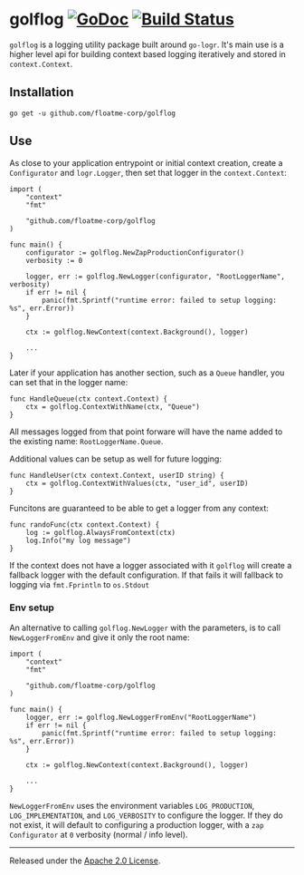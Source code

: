# golflog [![GoDoc][doc-img]][doc] [![Build Status][ci-img]][ci]

`golflog` is a logging utility package built around `go-logr`. It's main use
is a higher level api for building context based logging iteratively and
stored in `context.Context`.

## Installation

	go get -u github.com/floatme-corp/golflog

## Use

As close to your application entrypoint or initial context creation, create
a `Configurator` and `logr.Logger`, then set that logger in the
`context.Context`:
```golang
import (
    "context"
    "fmt"

    "github.com/floatme-corp/golflog
)

func main() {
    configurator := golflog.NewZapProductionConfigurator()
    verbosity := 0

    logger, err := golflog.NewLogger(configurator, "RootLoggerName", verbosity)
    if err != nil {
        panic(fmt.Sprintf("runtime error: failed to setup logging: %s", err.Error))
    }

    ctx := golflog.NewContext(context.Background(), logger)

    ...
}
```
Later if your application has another section, such as a `Queue` handler, you
can set that in the logger name:
```golang
func HandleQueue(ctx context.Context) {
    ctx = golflog.ContextWithName(ctx, "Queue")
}
```
All messages logged from that point forware will have the name added to the
existing name: `RootLoggerName.Queue`.

Additional values can be setup as well for future logging:
```golang
func HandleUser(ctx context.Context, userID string) {
    ctx = golflog.ContextWithValues(ctx, "user_id", userID)
}
```
Funcitons are guaranteed to be able to get a logger from any context:
```golang
func randoFunc(ctx context.Context) {
    log := golflog.AlwaysFromContext(ctx)
    log.Info("my log message")
}
```
If the context does not have a logger associated with it `golflog` will
create a fallback logger with the default configuration. If that fails
it will fallback to logging via `fmt.Fprintln` to `os.Stdout`

### Env setup

An alternative to calling `golflog.NewLogger` with the parameters, is to call
`NewLoggerFromEnv` and give it only the root name:
```golang
import (
    "context"
    "fmt"

    "github.com/floatme-corp/golflog
)

func main() {
    logger, err := golflog.NewLoggerFromEnv("RootLoggerName")
    if err != nil {
        panic(fmt.Sprintf("runtime error: failed to setup logging: %s", err.Error))
    }

    ctx := golflog.NewContext(context.Background(), logger)

    ...
}
```
`NewLoggerFromEnv` uses the environment variables `LOG_PRODUCTION`,
`LOG_IMPLEMENTATION`, and `LOG_VERBOSITY` to configure the logger. If they
do not exist, it will default to configuring a production logger, with
a `zap` `Configurator` at `0` verbosity (normal / info level).

-------------------------------------------------------------------------------

Released under the [Apache 2.0 License].

[Apache 2.0 License]: LICENSE
[doc-img]: https://pkg.go.dev/badge/github.com/floatme-corp/golflog
[doc]: https://pkg.go.dev/github.com/floatme-corp/golflog
[ci-img]: https://github.com/floatme-corp/golflog/actions/workflows/test.yaml/badge.svg
[ci]: https://github.com/floatme-corp/golflog/actions/workflows/test.yaml
